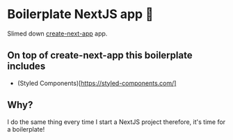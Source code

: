 # Boilerplate NextJS app 🚀

Slimed down [create-next-app](https://nextjs.org/docs/api-reference/create-next-app) app.

## On top of create-next-app this boilerplate includes

- (Styled Components)[https://styled-components.com/]

## Why?

I do the same thing every time I start a NextJS project therefore, it's time for a boilerplate!
